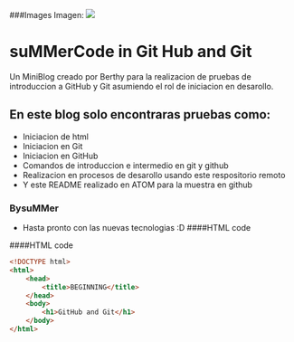 ###Images
Imagen:
![](https://github.com/suMMerBerthy/Prueba2/blob/main/imagenes/dragon.png)
# suMMerCode in Git Hub and Git
Un MiniBlog creado por Berthy para la realizacion de pruebas de introduccion a GitHub y Git asumiendo el rol de iniciacion en desarollo.

## En este blog solo encontraras pruebas como:
* Iniciacion de html
* Iniciacion en Git
* Iniciacion en GitHub
* Comandos de introduccion e intermedio en git y github
* Realizacion en procesos de desarollo usando este respositorio remoto
* Y este README realizado en ATOM para la muestra en github

### BysuMMer
* Hasta pronto con las nuevas tecnologias :D
####HTML code

####HTML code
```html
<!DOCTYPE html>
<html>
    <head>
        <title>BEGINNING</title>
    </head>
    <body>
        <h1>GitHub and Git</h1>
    </body>
</html>
```
